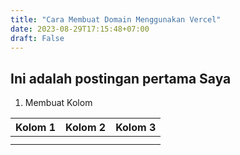 ```yaml
---
title: "Cara Membuat Domain Menggunakan Vercel"
date: 2023-08-29T17:15:48+07:00
draft: False
---
```

## Ini adalah postingan pertama Saya

1. Membuat Kolom

| Kolom 1 | Kolom 2 | Kolom 3 |
| ------- | ------- | ------- |
|         |         |         |
|         |         |         |
